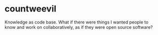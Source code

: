 # countweevil
Knowledge as code base.
What if there were things I wanted people to know and work on collaboratively, as if they were open source software?

